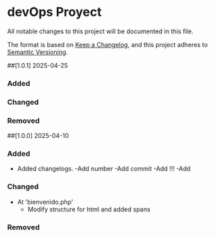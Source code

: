 # devOps Proyect
All notable changes to this project will be documented in this file.

The format is based on [Keep a Changelog](https://keepachangelog.com/en/1.0.0/),
and this project adheres to [Semantic Versioning](https://semver.org/spec/v2.0.0.html).

##[1.0.1] 2025-04-25
### Added

### Changed

### Removed

##[1.0.0] 2025-04-10

### Added
- Added changelogs.
-Add number
-Add commit
-Add !!!
-Add

### Changed
- At 'bienvenido.php'
	- Modify structure for html and added spans
	
### Removed

